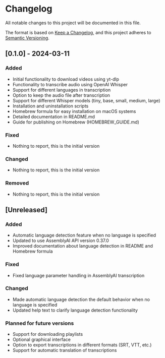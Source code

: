 # Changelog

All notable changes to this project will be documented in this file.

The format is based on [Keep a Changelog](https://keepachangelog.com/en/1.0.0/),
and this project adheres to [Semantic Versioning](https://semver.org/spec/v2.0.0.html).

## [0.1.0] - 2024-03-11

### Added

- Initial functionality to download videos using yt-dlp
- Functionality to transcribe audio using OpenAI Whisper
- Support for different languages in transcription
- Option to keep the audio file after transcription
- Support for different Whisper models (tiny, base, small, medium, large)
- Installation and uninstallation scripts
- Homebrew formula for easy installation on macOS systems
- Detailed documentation in README.md
- Guide for publishing on Homebrew (HOMEBREW_GUIDE.md)

### Fixed

- Nothing to report, this is the initial version

### Changed

- Nothing to report, this is the initial version

### Removed

- Nothing to report, this is the initial version

## [Unreleased]

### Added

- Automatic language detection feature when no language is specified
- Updated to use AssemblyAI API version 0.37.0
- Improved documentation about language detection in README and Homebrew formula

### Fixed

- Fixed language parameter handling in AssemblyAI transcription

### Changed

- Made automatic language detection the default behavior when no language is specified
- Updated help text to clarify language detection functionality

### Planned for future versions

- Support for downloading playlists
- Optional graphical interface
- Option to export transcriptions in different formats (SRT, VTT, etc.)
- Support for automatic translation of transcriptions 